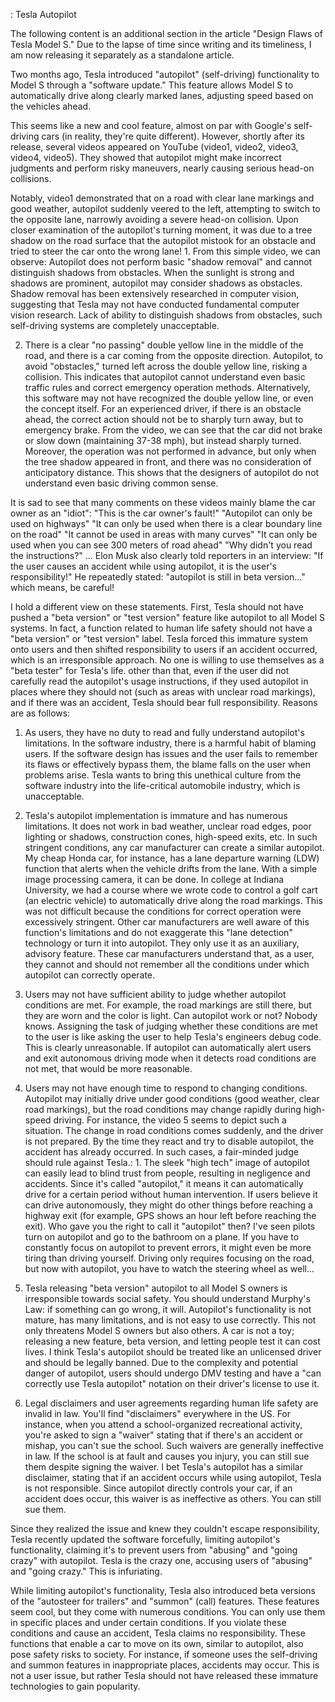 : Tesla Autopilot

The following content is an additional section in the article "Design Flaws of Tesla Model S." Due to the lapse of time since writing and its timeliness, I am now releasing it separately as a standalone article.

Two months ago, Tesla introduced "autopilot" (self-driving) functionality to Model S through a "software update." This feature allows Model S to automatically drive along clearly marked lanes, adjusting speed based on the vehicles ahead.

This seems like a new and cool feature, almost on par with Google's self-driving cars (in reality, they're quite different). However, shortly after its release, several videos appeared on YouTube (video1, video2, video3, video4, video5). They showed that autopilot might make incorrect judgments and perform risky maneuvers, nearly causing serious head-on collisions.

Notably, video1 demonstrated that on a road with clear lane markings and good weather, autopilot suddenly veered to the left, attempting to switch to the opposite lane, narrowly avoiding a severe head-on collision. Upon closer examination of the autopilot's turning moment, it was due to a tree shadow on the road surface that the autopilot mistook for an obstacle and tried to steer the car onto the wrong lane! 1. From this simple video, we can observe:
Autopilot does not perform basic "shadow removal" and cannot distinguish shadows from obstacles. When the sunlight is strong and shadows are prominent, autopilot may consider shadows as obstacles. Shadow removal has been extensively researched in computer vision, suggesting that Tesla may not have conducted fundamental computer vision research. Lack of ability to distinguish shadows from obstacles, such self-driving systems are completely unacceptable.

2. There is a clear "no passing" double yellow line in the middle of the road, and there is a car coming from the opposite direction. Autopilot, to avoid "obstacles," turned left across the double yellow line, risking a collision. This indicates that autopilot cannot understand even basic traffic rules and correct emergency operation methods. Alternatively, this software may not have recognized the double yellow line, or even the concept itself. For an experienced driver, if there is an obstacle ahead, the correct action should not be to sharply turn away, but to emergency brake. From the video, we can see that the car did not brake or slow down (maintaining 37-38 mph), but instead sharply turned. Moreover, the operation was not performed in advance, but only when the tree shadow appeared in front, and there was no consideration of anticipatory distance. This shows that the designers of autopilot do not understand even basic driving common sense.

It is sad to see that many comments on these videos mainly blame the car owner as an "idiot": "This is the car owner's fault!" "Autopilot can only be used on highways" "It can only be used when there is a clear boundary line on the road" "It cannot be used in areas with many curves" "It can only be used when you can see 300 meters of road ahead" "Why didn't you read the instructions?" ... Elon Musk also clearly told reporters in an interview: "If the user causes an accident while using autopilot, it is the user's responsibility!" He repeatedly stated: "autopilot is still in beta version..." which means, be careful!

I hold a different view on these statements. First, Tesla should not have pushed a "beta version" or "test version" feature like autopilot to all Model S systems. In fact, a function related to human life safety should not have a "beta version" or "test version" label. Tesla forced this immature system onto users and then shifted responsibility to users if an accident occurred, which is an irresponsible approach. No one is willing to use themselves as a "beta tester" for Tesla's life. other than that, even if the user did not carefully read the autopilot's usage instructions, if they used autopilot in places where they should not (such as areas with unclear road markings), and if there was an accident, Tesla should bear full responsibility. Reasons are as follows:

1. As users, they have no duty to read and fully understand autopilot's limitations. In the software industry, there is a harmful habit of blaming users. If the software design has issues and the user fails to remember its flaws or effectively bypass them, the blame falls on the user when problems arise. Tesla wants to bring this unethical culture from the software industry into the life-critical automobile industry, which is unacceptable.

2. Tesla's autopilot implementation is immature and has numerous limitations. It does not work in bad weather, unclear road edges, poor lighting or shadows, construction cones, high-speed exits, etc. In such stringent conditions, any car manufacturer can create a similar autopilot. My cheap Honda car, for instance, has a lane departure warning (LDW) function that alerts when the vehicle drifts from the lane. With a simple image processing camera, it can be done. In college at Indiana University, we had a course where we wrote code to control a golf cart (an electric vehicle) to automatically drive along the road markings. This was not difficult because the conditions for correct operation were excessively stringent. Other car manufacturers are well aware of this function's limitations and do not exaggerate this "lane detection" technology or turn it into autopilot. They only use it as an auxiliary, advisory feature. These car manufacturers understand that, as a user, they cannot and should not remember all the conditions under which autopilot can correctly operate.

3. Users may not have sufficient ability to judge whether autopilot conditions are met. For example, the road markings are still there, but they are worn and the color is light. Can autopilot work or not? Nobody knows. Assigning the task of judging whether these conditions are met to the user is like asking the user to help Tesla's engineers debug code. This is clearly unreasonable. If autopilot can automatically alert users and exit autonomous driving mode when it detects road conditions are not met, that would be more reasonable.

4. Users may not have enough time to respond to changing conditions. Autopilot may initially drive under good conditions (good weather, clear road markings), but the road conditions may change rapidly during high-speed driving. For instance, the video 5 seems to depict such a situation. The change in road conditions comes suddenly, and the driver is not prepared. By the time they react and try to disable autopilot, the accident has already occurred. In such cases, a fair-minded judge should rule against Tesla.: 1. The sleek "high tech" image of autopilot can easily lead to blind trust from people, resulting in negligence and accidents. Since it's called "autopilot," it means it can automatically drive for a certain period without human intervention. If users believe it can drive autonomously, they might do other things before reaching a highway exit (for example, GPS shows an hour left before reaching the exit). Who gave you the right to call it "autopilot" then? I've seen pilots turn on autopilot and go to the bathroom on a plane. If you have to constantly focus on autopilot to prevent errors, it might even be more tiring than driving yourself. Driving only requires focusing on the road, but now with autopilot, you have to watch the steering wheel as well...

2. Tesla releasing "beta version" autopilot to all Model S owners is irresponsible towards social safety. You should understand Murphy's Law: if something can go wrong, it will. Autopilot's functionality is not mature, has many limitations, and is not easy to use correctly. This not only threatens Model S owners but also others. A car is not a toy; releasing a new feature, beta version, and letting people test it can cost lives. I think Tesla's autopilot should be treated like an unlicensed driver and should be legally banned. Due to the complexity and potential danger of autopilot, users should undergo DMV testing and have a "can correctly use Tesla autopilot" notation on their driver's license to use it.

3. Legal disclaimers and user agreements regarding human life safety are invalid in law. You'll find "disclaimers" everywhere in the US. For instance, when you attend a school-organized recreational activity, you're asked to sign a "waiver" stating that if there's an accident or mishap, you can't sue the school. Such waivers are generally ineffective in law. If the school is at fault and causes you injury, you can still sue them despite signing the waiver. I bet Tesla's autopilot has a similar disclaimer, stating that if an accident occurs while using autopilot, Tesla is not responsible. Since autopilot directly controls your car, if an accident does occur, this waiver is as ineffective as others. You can still sue them.

Since they realized the issue and knew they couldn't escape responsibility, Tesla recently updated the software forcefully, limiting autopilot's functionality, claiming it's to prevent users from "abusing" and "going crazy" with autopilot. Tesla is the crazy one, accusing users of "abusing" and "going crazy." This is infuriating.

While limiting autopilot's functionality, Tesla also introduced beta versions of the "autosteer for trailers" and "summon" (call) features. These features seem cool, but they come with numerous conditions. You can only use them in specific places and under certain conditions. If you violate these conditions and cause an accident, Tesla claims no responsibility. These functions that enable a car to move on its own, similar to autopilot, also pose safety risks to society. For instance, if someone uses the self-driving and summon features in inappropriate places, accidents may occur. This is not a user issue, but rather Tesla should not have released these immature technologies to gain popularity.